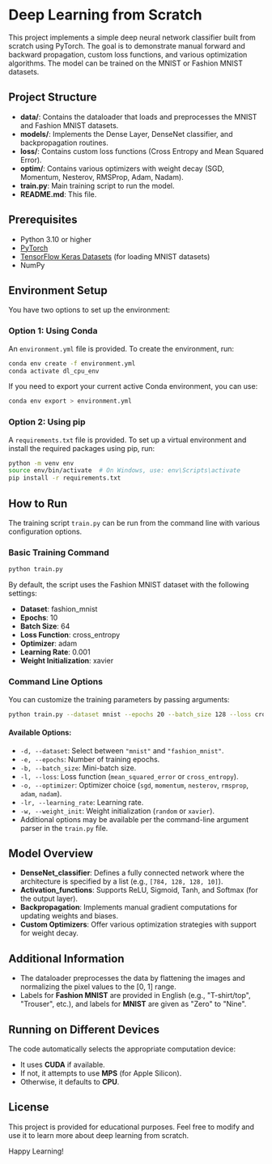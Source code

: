 # Deep Learning from Scratch

This project implements a simple deep neural network classifier built from scratch using PyTorch. The goal is to demonstrate manual forward and backward propagation, custom loss functions, and various optimization algorithms. The model can be trained on the MNIST or Fashion MNIST datasets.

## Project Structure

- **data/**: Contains the dataloader that loads and preprocesses the MNIST and Fashion MNIST datasets.
- **models/**: Implements the Dense Layer, DenseNet classifier, and backpropagation routines.
- **loss/**: Contains custom loss functions (Cross Entropy and Mean Squared Error).
- **optim/**: Contains various optimizers with weight decay (SGD, Momentum, Nesterov, RMSProp, Adam, Nadam).
- **train.py**: Main training script to run the model.
- **README.md**: This file.

## Prerequisites

- Python 3.10 or higher
- [PyTorch](https://pytorch.org/)
- [TensorFlow Keras Datasets](https://www.tensorflow.org/api_docs/python/tf/keras/datasets) (for loading MNIST datasets)
- NumPy

## Environment Setup

You have two options to set up the environment:

### Option 1: Using Conda

An `environment.yml` file is provided. To create the environment, run:

```bash
conda env create -f environment.yml
conda activate dl_cpu_env
```

If you need to export your current active Conda environment, you can use:

```bash
conda env export > environment.yml
```

### Option 2: Using pip

A `requirements.txt` file is provided. To set up a virtual environment and install the required packages using pip, run:

```bash
python -m venv env
source env/bin/activate  # On Windows, use: env\Scripts\activate
pip install -r requirements.txt
```

## How to Run

The training script `train.py` can be run from the command line with various configuration options.

### Basic Training Command

```bash
python train.py
```

By default, the script uses the Fashion MNIST dataset with the following settings:
- **Dataset**: fashion_mnist
- **Epochs**: 10
- **Batch Size**: 64
- **Loss Function**: cross_entropy
- **Optimizer**: adam
- **Learning Rate**: 0.001
- **Weight Initialization**: xavier

### Command Line Options

You can customize the training parameters by passing arguments:

```bash
python train.py --dataset mnist --epochs 20 --batch_size 128 --loss cross_entropy --optimizer adam --learning_rate 0.0005 --weight_init xavier --activation relu --num_layers 3 --hidden_size 128
```

#### Available Options:

- `-d, --dataset`: Select between `"mnist"` and `"fashion_mnist"`.
- `-e, --epochs`: Number of training epochs.
- `-b, --batch_size`: Mini-batch size.
- `-l, --loss`: Loss function (`mean_squared_error` or `cross_entropy`).
- `-o, --optimizer`: Optimizer choice (`sgd`, `momentum`, `nesterov`, `rmsprop`, `adam`, `nadam`).
- `-lr, --learning_rate`: Learning rate.
- `-w, --weight_init`: Weight initialization (`random` or `xavier`).
- Additional options may be available per the command-line argument parser in the `train.py` file.

## Model Overview

- **DenseNet_classifier**: Defines a fully connected network where the architecture is specified by a list (e.g., `[784, 128, 128, 10]`).
- **Activation_functions**: Supports ReLU, Sigmoid, Tanh, and Softmax (for the output layer).
- **Backpropagation**: Implements manual gradient computations for updating weights and biases.
- **Custom Optimizers**: Offer various optimization strategies with support for weight decay.

## Additional Information

- The dataloader preprocesses the data by flattening the images and normalizing the pixel values to the [0, 1] range.
- Labels for **Fashion MNIST** are provided in English (e.g., "T-shirt/top", "Trouser", etc.), and labels for **MNIST** are given as "Zero" to "Nine".

## Running on Different Devices

The code automatically selects the appropriate computation device:
- It uses **CUDA** if available.
- If not, it attempts to use **MPS** (for Apple Silicon).
- Otherwise, it defaults to **CPU**.

## License

This project is provided for educational purposes. Feel free to modify and use it to learn more about deep learning from scratch.

Happy Learning!